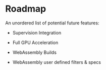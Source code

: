 # Roadmap

An unordered list of potential future features:

* Supervision Integration

* Full GPU Acceleration

* WebAssembly Builds

* WebAssembly user defined filters & specs
